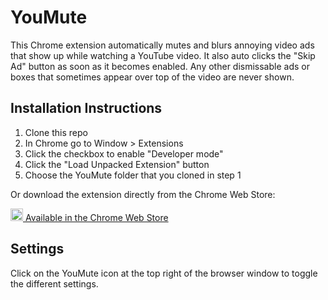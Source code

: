 # YouMute

This Chrome extension automatically mutes and blurs annoying video ads that show up while watching a YouTube video.  It also auto clicks the "Skip Ad" button as soon as it becomes enabled.  Any other dismissable ads or boxes that sometimes appear over top of the video are never shown.

## Installation Instructions

1. Clone this repo
1. In Chrome go to Window > Extensions
1. Click the checkbox to enable "Developer mode"
1. Click the "Load Unpacked Extension" button
1. Choose the YouMute folder that you cloned in step 1

Or download the extension directly from the Chrome Web Store:

<a href="https://chrome.google.com/webstore/detail/youmute/bhlmjoeobnofoajffmnpcahfaffihmbh">
<img src="https://fonts.gstatic.com/s/i/productlogos/chrome_store/v7/192px.svg" width="20"/> Available in the Chrome Web Store
</a>

## Settings

Click on the YouMute icon at the top right of the browser window to toggle the different settings.
